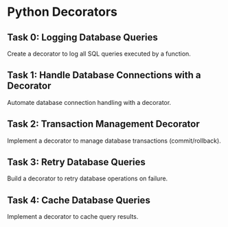 # Python Decorators

## Task 0: Logging Database Queries
Create a decorator to log all SQL queries executed by a function.

## Task 1: Handle Database Connections with a Decorator
Automate database connection handling with a decorator.

## Task 2: Transaction Management Decorator
Implement a decorator to manage database transactions (commit/rollback).

## Task 3: Retry Database Queries
Build a decorator to retry database operations on failure.

## Task 4: Cache Database Queries
Implement a decorator to cache query results.